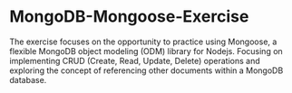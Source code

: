 # MongoDB-Mongoose-Exercise
The exercise focuses on the opportunity to practice using Mongoose, a flexible MongoDB object modeling (ODM) library for Nodejs. Focusing on implementing CRUD (Create, Read, Update, Delete) operations and exploring the concept of referencing other documents within a MongoDB database.  
